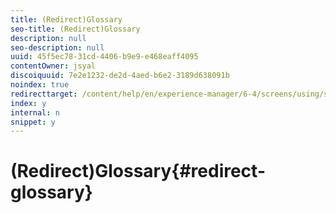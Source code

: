 ```yaml
---
title: (Redirect)Glossary
seo-title: (Redirect)Glossary
description: null
seo-description: null
uuid: 45f5ec78-31cd-4406-b9e9-e468eaff4095
contentOwner: jsyal
discoiquuid: 7e2e1232-de2d-4aed-b6e2-3189d638091b
noindex: true
redirecttarget: /content/help/en/experience-manager/6-4/screens/using/screens-glossary
index: y
internal: n
snippet: y
---
```


# (Redirect)Glossary{#redirect-glossary}

